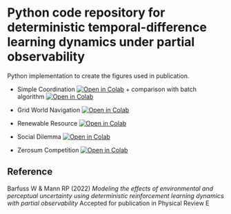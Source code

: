 # Python code repository for deterministic temporal-difference learning dynamics under partial observability
Python implementation to create the figures used in publication.

- Simple Coordination [![Open in Colab](https://colab.research.google.com/assets/colab-badge.svg)](https://colab.research.google.com/github/wbarfuss/POLD/blob/main/plot01_SimpleCoordination.ipynb) + comparison with batch algorithm [![Open in Colab](https://colab.research.google.com/assets/colab-badge.svg)](https://colab.research.google.com/github/wbarfuss/POLD/blob/main/plot02_SimpleCoordinationBatch.ipynb)

- Grid World Navigation [![Open in Colab](https://colab.research.google.com/assets/colab-badge.svg)](https://colab.research.google.com/github/wbarfuss/POLD/blob/main/plot03_ParrRusselGridWorld.ipynb)

- Renewable Resource [![Open in Colab](https://colab.research.google.com/assets/colab-badge.svg)](https://colab.research.google.com/github/wbarfuss/POLD/blob/main/plot04_RenewableResource.ipynb)

- Social Dilemma [![Open in Colab](https://colab.research.google.com/assets/colab-badge.svg)](https://colab.research.google.com/github/wbarfuss/POLD/blob/main/plot05_UncertainSocialDilemma.ipynb)

- Zerosum Competition [![Open in Colab](https://colab.research.google.com/assets/colab-badge.svg)](https://colab.research.google.com/github/wbarfuss/POLD/blob/main/plot06_ZeroSum.ipynb)


## Reference
Barfuss W & Mann RP (2022) 
*Modeling the effects of environmental and perceptual uncertainty using deterministic reinforcement learning dynamics with partial observability*
Accepted for publication in Physical Review E



